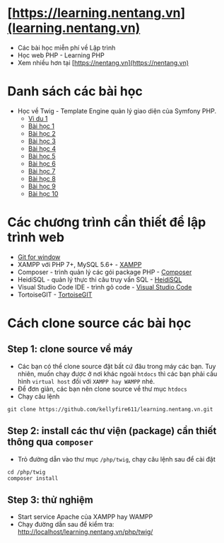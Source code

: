 # [https://learning.nentang.vn](learning.nentang.vn)
- Các bài học miễn phí về Lập trình
- Học web PHP - Learning PHP
- Xem nhiều hơn tại [https://nentang.vn](https://nentang.vn)

# Danh sách các bài học
- Học về Twig - Template Engine quản lý giao diện của Symfony PHP.
  - [Vi du 1](./php/twig/readme.md)
  - [Bài học 1](./php/twig/readme-lession1.md)
  - [Bài học 2](./php/twig/readme-lession2.md)
  - [Bài học 3](./php/twig/readme-lession3.md)
  - [Bài học 4](./php/twig/readme-lession4.md)
  - [Bài học 5](./php/twig/readme-lession5.md)
  - [Bài học 6](./php/twig/readme-lession6.md)
  - [Bài học 7](./php/twig/readme-lession7.md)
  - [Bài học 8](./php/twig/readme-lession8.md)
  - [Bài học 9](./php/twig/readme-lession9.md)
  - [Bài học 10](./php/twig/readme-lession10.md)

# Các chương trình cần thiết để lập trình web
- [Git for window](https://git-scm.com/download/win)
- XAMPP với PHP 7+, MySQL 5.6+ - [XAMPP](https://www.apachefriends.org/download.html)
- Composer - trình quản lý các gói package PHP - [Composer](https://getcomposer.org/download/)
- HeidiSQL - quản lý thực thi câu truy vấn SQL - [HeidiSQL](https://www.heidisql.com/download.php)
- Visual Studio Code IDE - trình gõ code - [Visual Studio Code](https://code.visualstudio.com/)
- TortoiseGIT - [TortoiseGIT](https://tortoisegit.org/download/)

# Cách clone source các bài học
## Step 1: clone source về máy
- Các bạn có thể clone source đặt bất cứ đâu trong máy các bạn. Tuy nhiên, muốn chạy được ở nơi khác ngoài `htdocs` thì các bạn phải cấu hình `virtual host` đối với `XAMPP hay WAMPP` nhé.
- Để đơn giản, các bạn nên clone source về thư mục `htdocs`
- Chạy câu lệnh
```
git clone https://github.com/kellyfire611/learning.nentang.vn.git
```

## Step 2: install các thư viện (package) cần thiết thông qua `composer`
- Trỏ đường dẫn vào thư mục `/php/twig`, chạy câu lệnh sau để cài đặt
```
cd /php/twig
composer install
```

## Step 3: thử nghiệm
- Start service Apache của XAMPP hay WAMPP
- Chạy đường dẫn sau để kiểm tra: [http://localhost/learning.nentang.vn/php/twig/](http://localhost/learning.nentang.vn/php/twig/)